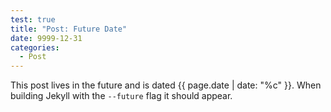 ```yaml
---
test: true
title: "Post: Future Date"
date: 9999-12-31
categories:
  - Post
---
```


This post lives in the future and is dated {{ page.date | date: "%c" }}. When building Jekyll with the `--future` flag it should appear.
